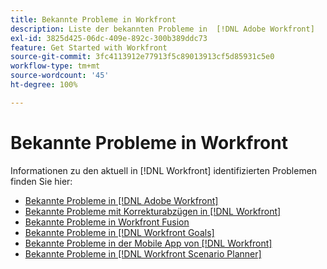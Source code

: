 ```yaml
---
title: Bekannte Probleme in Workfront
description: Liste der bekannten Probleme in  [!DNL Adobe Workfront]
exl-id: 3825d425-06dc-409e-892c-300b389ddc73
feature: Get Started with Workfront
source-git-commit: 3fc4113912e77913f5c89013913cf5d85931c5e0
workflow-type: tm+mt
source-wordcount: '45'
ht-degree: 100%

---
```


# Bekannte Probleme in Workfront

Informationen zu den aktuell in [!DNL Workfront] identifizierten Problemen finden Sie hier:

* [Bekannte Probleme in  [!DNL Adobe Workfront]](newworkfrontexperience.md)
* [Bekannte Probleme mit Korrekturabzügen in  [!DNL Workfront] ](workfrontproof.md)
* [Bekannte Probleme in Workfront Fusion](workfrontfusion.md)
* [Bekannte Probleme in  [!DNL Workfront Goals]](workfrontgoals.md)
* [Bekannte Probleme in der Mobile App von  [!DNL Workfront] ](workfrontmobile.md)
* [Bekannte Probleme in  [!DNL Workfront Scenario Planner]](workfrontscenarioplanner.md)
